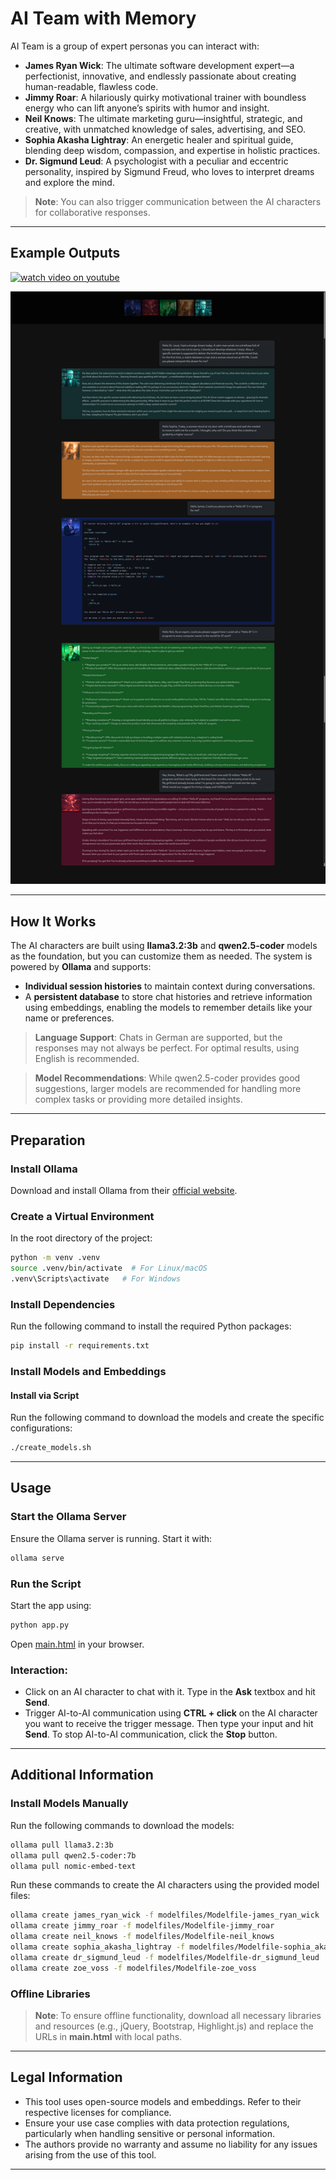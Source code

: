 
# AI Team with Memory

AI Team is a group of expert personas you can interact with:

- **James Ryan Wick**: The ultimate software development expert—a perfectionist, innovative, and endlessly passionate about creating human-readable, flawless code.
- **Jimmy Roar**: A hilariously quirky motivational trainer with boundless energy who can lift anyone’s spirits with humor and insight.
- **Neil Knows**: The ultimate marketing guru—insightful, strategic, and creative, with unmatched knowledge of sales, advertising, and SEO.
- **Sophia Akasha Lightray**: An energetic healer and spiritual guide, blending deep wisdom, compassion, and expertise in holistic practices.
- **Dr. Sigmund Leud**: A psychologist with a peculiar and eccentric personality, inspired by Sigmund Freud, who loves to interpret dreams and explore the mind.

> **Note**: You can also trigger communication between the AI characters for collaborative responses.

---

## Example Outputs

[![watch video on youtube](https://img.youtube.com/vi/YyiGuRs-XnI/0.jpg)](https://www.youtube.com/watch?v=YyiGuRs-XnI)

![example_chat.png](images/example_chat.png)

---

## How It Works

The AI characters are built using **llama3.2:3b** and **qwen2.5-coder** models as the foundation, but you can customize them as needed. The system is powered by **Ollama** and supports:

- **Individual session histories** to maintain context during conversations.
- A **persistent database** to store chat histories and retrieve information using embeddings, enabling the models to remember details like your name or preferences.

> **Language Support**: Chats in German are supported, but the responses may not always be perfect. For optimal results, using English is recommended.

> **Model Recommendations**: While qwen2.5-coder provides good suggestions, larger models are recommended for handling more complex tasks or providing more detailed insights.

---

## Preparation

### Install Ollama

Download and install Ollama from their [official website](https://ollama.com/).

### Create a Virtual Environment

In the root directory of the project:

```bash
python -m venv .venv
source .venv/bin/activate  # For Linux/macOS
.venv\Scripts\activate   # For Windows
```

### Install Dependencies

Run the following command to install the required Python packages:

```bash
pip install -r requirements.txt
```

### Install Models and Embeddings

#### Install via Script

Run the following command to download the models and create the specific configurations:

```bash
./create_models.sh
```

---

## Usage

### Start the Ollama Server

Ensure the Ollama server is running. Start it with:

```bash
ollama serve
```

### Run the Script

Start the app using:

```bash
python app.py
```

Open [main.html](main.html) in your browser.

### Interaction:

- Click on an AI character to chat with it. Type in the **Ask** textbox and hit **Send**.
- Trigger AI-to-AI communication using **CTRL + click** on the AI character you want to receive the trigger message. Then type your input and hit **Send**. To stop AI-to-AI communication, click the **Stop** button.

---

## Additional Information

### Install Models Manually

Run the following commands to download the models:

```bash
ollama pull llama3.2:3b
ollama pull qwen2.5-coder:7b
ollama pull nomic-embed-text
```

Run these commands to create the AI characters using the provided model files:

```bash
ollama create james_ryan_wick -f modelfiles/Modelfile-james_ryan_wick
ollama create jimmy_roar -f modelfiles/Modelfile-jimmy_roar
ollama create neil_knows -f modelfiles/Modelfile-neil_knows
ollama create sophia_akasha_lightray -f modelfiles/Modelfile-sophia_akasha_lightray
ollama create dr_sigmund_leud -f modelfiles/Modelfile-dr_sigmund_leud
ollama create zoe_voss -f modelfiles/Modelfile-zoe_voss
```

### Offline Libraries

> **Note**: To ensure offline functionality, download all necessary libraries and resources (e.g., jQuery, Bootstrap, Highlight.js) and replace the URLs in **main.html** with local paths.

---

## Legal Information

- This tool uses open-source models and embeddings. Refer to their respective licenses for compliance.
- Ensure your use case complies with data protection regulations, particularly when handling sensitive or personal information.
- The authors provide no warranty and assume no liability for any issues arising from the use of this tool.

---
